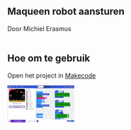 ## Maqueen robot aansturen
Door Michiel Erasmus <br/>
<br/>

## Hoe om te gebruik
Open het project in <a href="https://makecode.microbit.org/_7vdCWeWj5Jet" target="_blank">Makecode</a>
<br/>

<img src="https://github.com/pappavis/Easylab4kids_lessen/blob/master/lesmateriaal/076_Microbit_afstandbediening/076_Microbit_afstandbediening-20190420_plaatje.jpg?raw=true" width="30%" hieght="30%">
